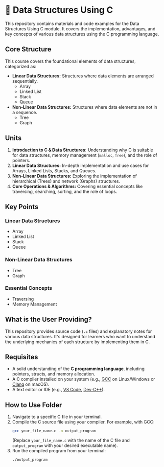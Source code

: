 # 📘 Data Structures Using C

This repository contains materials and code examples for the Data Structures Using C module. It covers the implementation, advantages, and key concepts of various data structures using the C programming language.

## Core Structure

This course covers the foundational elements of data structures, categorized as:

* **Linear Data Structures:** Structures where data elements are arranged sequentially.
    * Array
    * Linked List
    * Stack
    * Queue
* **Non-Linear Data Structures:** Structures where data elements are not in a sequence.
    * Tree
    * Graph

## Units

1.  **Introduction to C & Data Structures:** Understanding why C is suitable for data structures, memory management (`malloc`, `free`), and the role of pointers.
2.  **Linear Data Structures:** In-depth implementation and use cases for Arrays, Linked Lists, Stacks, and Queues.
3.  **Non-Linear Data Structures:** Exploring the implementation of hierarchical (Trees) and network (Graphs) structures.
4.  **Core Operations & Algorithms:** Covering essential concepts like traversing, searching, sorting, and the role of loops. 

## Key Points

### Linear Data Structures

* Array
* Linked List
* Stack
* Queue

### Non-Linear Data Structures

* Tree
* Graph

### Essential Concepts

* Traversing
* Memory Management

## What is the User Providing?

This repository provides source code (`.c` files) and explanatory notes for various data structures. It's designed for learners who want to understand the underlying mechanics of each structure by implementing them in C.

## Requisites

* A solid understanding of the **C programming language**, including pointers, structs, and memory allocation.
* A C compiler installed on your system (e.g., [GCC](https://gcc.gnu.org/) on Linux/Windows or [Clang](https://clang.llvm.org/) on macOS).
* A text editor or IDE (e.g., [VS Code](https://code.visualstudio.com/), [Dev-C++](https://sourceforge.net/projects/orwelldevcpp/)).

## How to Use Folder

1.  Navigate to a specific C file in your terminal.
2.  Compile the C source file using your compiler. For example, with GCC:
    ```bash
    gcc your_file_name.c -o output_program
    ```
    (Replace `your_file_name.c` with the name of the C file and `output_program` with your desired executable name).
3.  Run the compiled program from your terminal:
    ```bash
    ./output_program
    